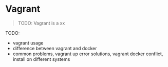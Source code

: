 # Vagrant

> TODO: Vagrant is a xx

TODO:

- vagrant usage
- difference between vagrant and docker
- common problems, vagrant up error solutions, vagrant docker conflict, install on different systems